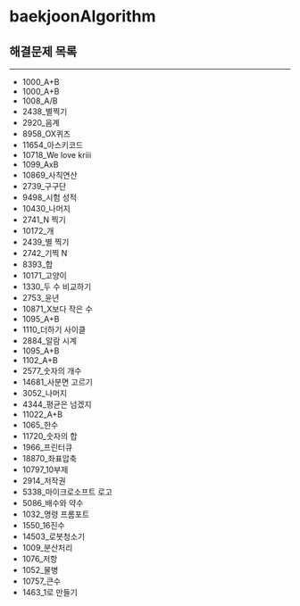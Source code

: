 # baekjoonAlgorithm

## 해결문제 목록 
***
* 1000_A+B
* 1000_A+B        
* 1008_A/B       
* 2438_별찍기     
* 2920_음계     
* 8958_OX퀴즈   
* 11654_아스키코드   
* 10718_We love kriii
* 1099_AxB
* 10869_사칙연산
* 2739_구구단
* 9498_시험 성적
* 10430_나머지
* 2741_N 찍기
* 10172_개
* 2439_별 찍기
* 2742_기찍 N
* 8393_합
* 10171_고양이
* 1330_두 수 비교하기
* 2753_윤년
* 10871_X보다 작은 수
* 1095_A+B
* 1110_더하기 사이클
* 2884_알람 시계
* 1095_A+B
* 1102_A+B
* 2577_숫자의 개수
* 14681_사분면 고르기 
* 3052_나머지
* 4344_평균은 넘겠지
* 11022_A+B
* 1065_한수
* 11720_숫자의 합
* 1966_프린터큐
* 18870_좌표압축
* 10797_10부제
* 2914_저작권
* 5338_마이크로소프트 로고
* 5086_배수와 약수
* 1032_명령 프롬포트
* 1550_16진수
* 14503_로봇청소기
* 1009_분산처리
* 1076_저항
* 1052_물병
* 10757_큰수
* 1463_1로 만들기

